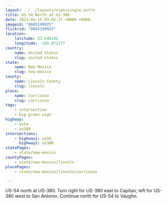```yaml
---
layout: ../../layouts/sign/single.astro
title: US-54 North at US-380
date: 2013-04-15 03:02:37 +0000 +0000
imageid: "8665199925"
flickrid: "8665199925"
location:
    latitude: 33.646192
    longitude: -105.871277
country:
    name: United States
    slug: united-states
state:
    name: New Mexico
    slug: new-mexico
county:
    name: Lincoln County
    slug: lincoln
place:
    name: Carrizozo
    slug: carrizozo
tags:
    - intersection
    - big-green-sign
highway:
    - us54
    - us380
intersections:
    - highway1: us54
      highway2: us380
statePages:
    - state/new-mexico
countyPages:
    - state/new-mexico/lincoln
placePages:
    - state/new-mexico/lincoln/carrizozo

---
```

US-54 north at US-380.  Turn right for US-380 east to Capitan; left for US-380 west to San Antonio.  Continue north for US-54 to Vaughn.
